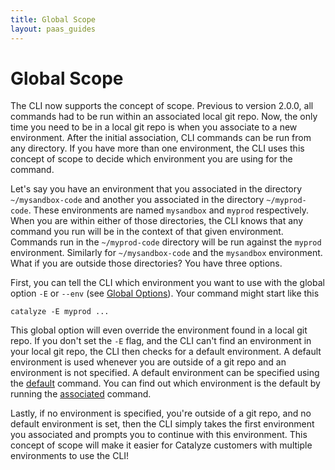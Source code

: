 ```yaml
---
title: Global Scope
layout: paas_guides
---
```


# Global Scope

The CLI now supports the concept of scope. Previous to version 2.0.0, all commands had to be run within an associated local git repo. Now, the only time you need to be in a local git repo is when you associate to a new environment. After the initial association, CLI commands can be run from any directory. If you have more than one environment, the CLI uses this concept of scope to decide which environment you are using for the command.

Let's say you have an environment that you associated in the directory `~/mysandbox-code` and another you associated in the directory `~/myprod-code`. These environments are named `mysandbox` and `myprod` respectively. When you are within either of those directories, the CLI knows that any command you run will be in the context of that given environment. Commands run in the `~/myprod-code` directory will be run against the `myprod` environment. Similarly for `~/mysandbox-code` and the `mysandbox` environment. What if you are outside those directories? You have three options.

First, you can tell the CLI which environment you want to use with the global option `-E` or `--env` (see [Global Options](https://resources.catalyze.io/paas/cli/sections/global-options/)). Your command might start like this

```
catalyze -E myprod ...
```

This global option will even override the environment found in a local git repo. If you don't set the `-E` flag, and the CLI can't find an environment in your local git repo, the CLI then checks for a default environment. A default environment is used whenever you are outside of a git repo and an environment is not specified. A default environment can be specified using the [default](https://resources.catalyze.io/paas/cli/sections/default/) command. You can find out which environment is the default by running the [associated](https://resources.catalyze.io/paas/cli/sections/associated/) command.

Lastly, if no environment is specified, you're outside of a git repo, and no default environment is set, then the CLI simply takes the first environment you associated and prompts you to continue with this environment. This concept of scope will make it easier for Catalyze customers with multiple environments to use the CLI!
